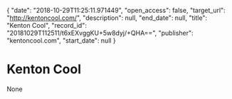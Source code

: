 {
  "date": "2018-10-29T11:25:11.971449", 
  "open_access": false, 
  "target_url": "http://kentoncool.com/", 
  "description": null, 
  "end_date": null, 
  "title": "Kenton Cool", 
  "record_id": "20181029T112511/t6xEXvggKU+5w8dyj/+QHA==", 
  "publisher": "kentoncool.com", 
  "start_date": null
}

# Kenton Cool

None